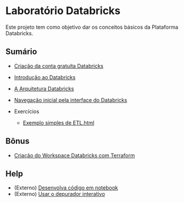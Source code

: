 # Laboratório Databricks

Este projeto tem como objetivo dar os conceitos básicos da Plataforma Databricks.

## Sumário
- [Criação da conta gratuíta Databricks](00-passo-a-passo.md)
- [Introdução ao Databricks](01-introducao.md)
- [A Arquitetura Databricks](02-arquitetura.md)
- [Navegação inicial pela interface do Databricks](03-navegacao-inicial.md)

- Exercícios
  - [Exemplo simples de ETL.html](notebooks%2FExemplo%20simples%20de%20ETL.html)

## Bônus
- [Criação do Workspace Databricks com Terraform](99-configurar-databricks-aws.md)

## Help
- (Externo) [Desenvolva código em notebook](https://docs.databricks.com/pt/notebooks/notebooks-code.html)
- (Externo) [Usar o depurador interativo](https://docs.databricks.com/pt/notebooks/debugger.html)
